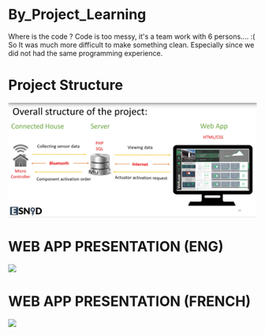 # By_Project_Learning
Where is the code ? Code is too messy, it's a team work with 6 persons.... :( So It was much more difficult to make something clean. Especially since we did not had the same programming experience. 


# Project Structure

![Structure_Project](Images/Project_Structure.jpg)
# WEB APP PRESENTATION (ENG)

[![](http://img.youtube.com/vi/gxlGLnfkNvM/0.jpg)](http://www.youtube.com/watch?v=gxlGLnfkNvM "")

# WEB APP PRESENTATION (FRENCH)

[![](http://img.youtube.com/vi/2ZvK5RBQ5dw/0.jpg)](http://www.youtube.com/watch?v=2ZvK5RBQ5dw "")




